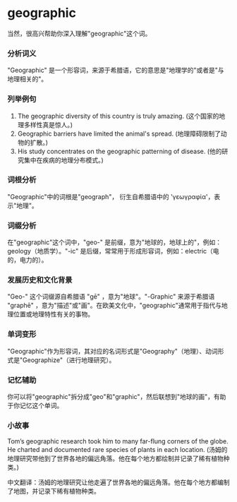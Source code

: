 # geographic

当然，很高兴帮助你深入理解"geographic"这个词。

  

### 分析词义

  

"Geographic" 是一个形容词，来源于希腊语，它的意思是"地理学的"或者是"与地理相关的"。

  

### 列举例句

  

1.  The geographic diversity of this country is truly amazing. (这个国家的地理多样性真是惊人。)
2.  Geographic barriers have limited the animal's spread. (地理障碍限制了动物的扩散。)
3.  His study concentrates on the geographic patterning of disease. (他的研究集中在疾病的地理分布模式。)

  

### 词根分析

  

"Geographic"中的词根是"geograph"， 衍生自希腊语中的 'γεωγραφία'，表示"地理"。

  

### 词缀分析

  

在"geographic"这个词中，"geo-" 是前缀，意为"地球的，地球上的"，例如：geology（地质学）。"-ic" 是后缀，常常用于形成形容词，例如：electric（电的，电力的）。

  

### 发展历史和文化背景

  

"Geo-" 这个词缀源自希腊语 "gē" ，意为"地球"。"-Graphic" 来源于希腊语 "graphē" ，意为"描述"或"画"。在欧美文化中，"geographic"通常用于指代与地理位置或地理特性有关的事物。

  

### 单词变形

  

"Geographic"作为形容词，其对应的名词形式是"Geography"（地理）、动词形式是"Geographize"（进行地理研究）。

  

### 记忆辅助

  

你可以将"geographic"拆分成"geo"和"graphic"，然后联想到"地球的画"，有助于你记忆这个单词。

  

### 小故事

  

Tom’s geographic research took him to many far-flung corners of the globe. He charted and documented rare species of plants in each location. (汤姆的地理研究带他到了世界各地的偏远角落。他在每个地方都绘制并记录了稀有植物种类。)

  

中文翻译：汤姆的地理研究让他走遍了世界各地的偏远角落。他在每个地方都编制了地图，并记录下稀有植物种类。
